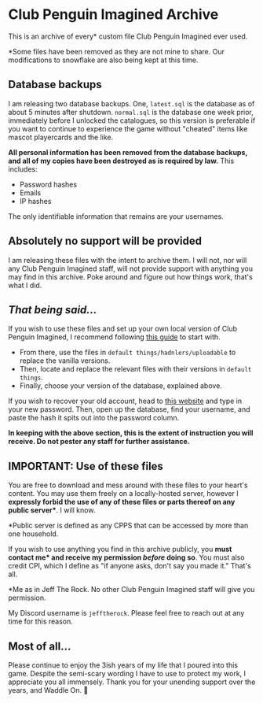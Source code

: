 # Club Penguin Imagined Archive
This is an archive of every\* custom file Club Penguin Imagined ever used.

*Some files have been removed as they are not mine to share. Our modifications to snowflake are also being kept at this time.

## Database backups
I am releasing two database backups. One, `latest.sql` is the database as of about 5 minutes after shutdown. `normal.sql` is the database one week prior, immediately before I unlocked the catalogues, so this version is preferable if you want to continue to experience the game without "cheated" items like mascot playercards and the like.

**All personal information has been removed from the database backups, and all of my copies have been destroyed as is required by law.**
This includes:
* Password hashes
* Emails
* IP hashes

The only identifiable information that remains are your usernames.

## Absolutely no support will be provided
I am releasing these files with the intent to archive them. I will not, nor will any Club Penguin Imagined staff, will not provide support with anything you may find in this archive. Poke around and figure out how things work, that's what I did.

## *That being said...*
If you wish to use these files and set up your own local version of Club Penguin Imagined, I recommend following [this guide](https://www.youtube.com/watch?v=-rerEJgwG4Q) to start with.
* From there, use the files in `default things/hadnlers/uploadable` to replace the vanilla versions.
* Then, locate and replace the relevant files with their versions in `default things`.
* Finally, choose your version of the database, explained above.

If you wish to recover your old account, head to [this website](https://toolbox.solero.me/houdini-hash-gen/) and type in your new password. Then, open up the database, find your username, and paste the hash it spits out into the password column.

**In keeping with the above section, this is the extent of instruction you will receive. Do not pester any staff for further assistance.**

## IMPORTANT: Use of these files
You are free to download and mess around with these files to your heart's content. You may use them freely on a locally-hosted server, however I **expressly forbid the use of any of these files or parts thereof on any public server\***. I will know.

*Public server is defined as any CPPS that can be accessed by more than one household.

If you wish to use anything you find in this archive publicly, you **must contact me\* and receive my permission *before* doing so**. You must also credit CPI, which I define as "if anyone asks, don't say you made it." That's all.

*Me as in Jeff The Rock. No other Club Penguin Imagined staff will give you permission.

My Discord username is `jefftherock`. Please feel free to reach out at any time for this reason.
## Most of all...
Please continue to enjoy the 3ish years of my life that I poured into this game. Despite the semi-scary wording I have to use to protect my work, I appreciate you all immensely. Thank you for your unending support over the years, and Waddle On. 💙
